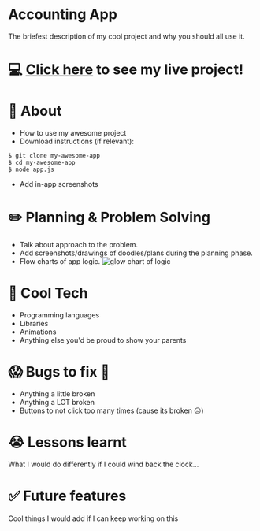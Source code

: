 # Accounting App
The briefest description of my cool project and why you should all use it.

# :computer: [Click here](https://accounting-app.fly.dev/) to see my live project!

# :page_facing_up: About
- How to use my awesome project
- Download instructions (if relevant):

```
$ git clone my-awesome-app
$ cd my-awesome-app
$ node app.js
```
- Add in-app screenshots

# :pencil2: Planning & Problem Solving
- Talk about approach to the problem.
- Add screenshots/drawings of doodles/plans during the planning phase.
- Flow charts of app logic.
![glow chart of logic](https://images.unsplash.com/photo-1581291518633-83b4ebd1d83e?ixlib=rb-1.2.1&ixid=MnwxMjA3fDB8MHxwaG90by1wYWdlfHx8fGVufDB8fHx8&auto=format&fit=crop&w=1170&q=80)

# :rocket: Cool Tech
- Programming languages
- Libraries
- Animations
- Anything else you'd be proud to show your parents

# :scream: Bugs to fix :poop:
- Anything a little broken
- Anything a LOT broken
- Buttons to not click too many times (cause its broken :unamused:)

# :sob: Lessons learnt
What I would do differently if I could wind back the clock...

# :white_check_mark: Future features
Cool things I would add if I can keep working on this